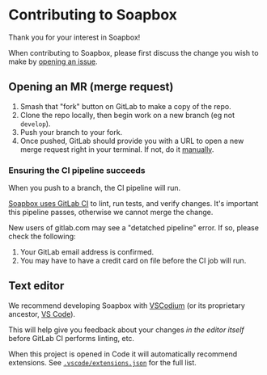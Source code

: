 # Contributing to Soapbox

Thank you for your interest in Soapbox!

When contributing to Soapbox, please first discuss the change you wish to make by [opening an issue](https://gitlab.com/soapbox-pub/soapbox-fe/-/issues).

## Opening an MR (merge request)

1. Smash that "fork" button on GitLab to make a copy of the repo.
2. Clone the repo locally, then begin work on a new branch (eg not `develop`).
3. Push your branch to your fork.
4. Once pushed, GitLab should provide you with a URL to open a new merge request right in your terminal. If not, do it [manually](https://gitlab.com/soapbox-pub/soapbox-fe/-/merge_requests/new).

### Ensuring the CI pipeline succeeds

When you push to a branch, the CI pipeline will run.

[Soapbox uses GitLab CI](https://gitlab.com/soapbox-pub/soapbox-fe/-/blob/develop/.gitlab-ci.yml) to lint, run tests, and verify changes.
It's important this pipeline passes, otherwise we cannot merge the change.

New users of gitlab.com may see a "detatched pipeline" error.
If so, please check the following:

1. Your GitLab email address is confirmed.
2. You may have to have a credit card on file before the CI job will run.

## Text editor

We recommend developing Soapbox with [VSCodium](https://vscodium.com/) (or its proprietary ancestor, [VS Code](https://code.visualstudio.com/)).

This will help give you feedback about your changes _in the editor itself_ before GitLab CI performs linting, etc.

When this project is opened in Code it will automatically recommend extensions.
See [`.vscode/extensions.json`](https://gitlab.com/soapbox-pub/soapbox-fe/-/blob/develop/.vscode/extensions.json) for the full list.
